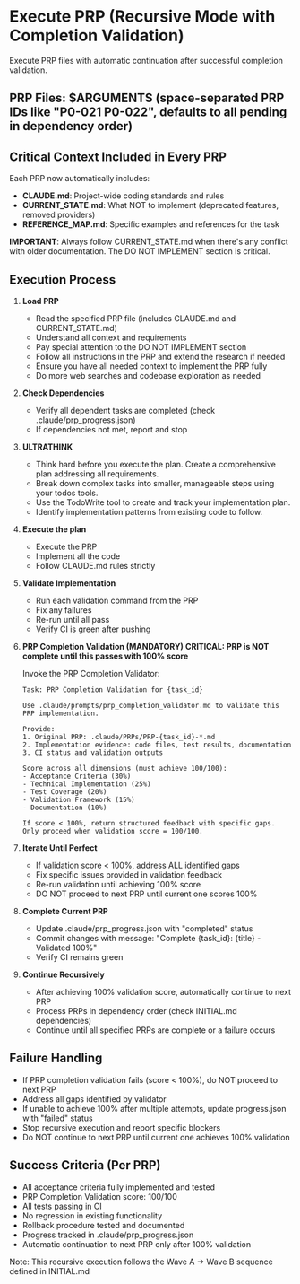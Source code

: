 # Execute PRP (Recursive Mode with Completion Validation)

Execute PRP files with automatic continuation after successful completion validation.

## PRP Files: $ARGUMENTS (space-separated PRP IDs like "P0-021 P0-022", defaults to all pending in dependency order)

## Critical Context Included in Every PRP

Each PRP now automatically includes:
- **CLAUDE.md**: Project-wide coding standards and rules
- **CURRENT_STATE.md**: What NOT to implement (deprecated features, removed providers)
- **REFERENCE_MAP.md**: Specific examples and references for the task

**IMPORTANT**: Always follow CURRENT_STATE.md when there's any conflict with older documentation. The DO NOT IMPLEMENT section is critical.

## Execution Process

1. **Load PRP**
   - Read the specified PRP file (includes CLAUDE.md and CURRENT_STATE.md)
   - Understand all context and requirements
   - Pay special attention to the DO NOT IMPLEMENT section
   - Follow all instructions in the PRP and extend the research if needed
   - Ensure you have all needed context to implement the PRP fully
   - Do more web searches and codebase exploration as needed

2. **Check Dependencies**
   - Verify all dependent tasks are completed (check .claude/prp_progress.json)
   - If dependencies not met, report and stop

3. **ULTRATHINK**
   - Think hard before you execute the plan. Create a comprehensive plan addressing all requirements.
   - Break down complex tasks into smaller, manageable steps using your todos tools.
   - Use the TodoWrite tool to create and track your implementation plan.
   - Identify implementation patterns from existing code to follow.

4. **Execute the plan**
   - Execute the PRP
   - Implement all the code
   - Follow CLAUDE.md rules strictly

5. **Validate Implementation**
   - Run each validation command from the PRP
   - Fix any failures
   - Re-run until all pass
   - Verify CI is green after pushing

6. **PRP Completion Validation (MANDATORY)**
   **CRITICAL: PRP is NOT complete until this passes with 100% score**
   
   Invoke the PRP Completion Validator:
   ```
   Task: PRP Completion Validation for {task_id}
   
   Use .claude/prompts/prp_completion_validator.md to validate this PRP implementation.
   
   Provide:
   1. Original PRP: .claude/PRPs/PRP-{task_id}-*.md
   2. Implementation evidence: code files, test results, documentation
   3. CI status and validation outputs
   
   Score across all dimensions (must achieve 100/100):
   - Acceptance Criteria (30%)
   - Technical Implementation (25%) 
   - Test Coverage (20%)
   - Validation Framework (15%)
   - Documentation (10%)
   
   If score < 100%, return structured feedback with specific gaps.
   Only proceed when validation score = 100/100.
   ```

7. **Iterate Until Perfect**
   - If validation score < 100%, address ALL identified gaps
   - Fix specific issues provided in validation feedback  
   - Re-run validation until achieving 100% score
   - DO NOT proceed to next PRP until current one scores 100%

8. **Complete Current PRP**
   - Update .claude/prp_progress.json with "completed" status
   - Commit changes with message: "Complete {task_id}: {title} - Validated 100%"
   - Verify CI remains green

9. **Continue Recursively**
   - After achieving 100% validation score, automatically continue to next PRP
   - Process PRPs in dependency order (check INITIAL.md dependencies)
   - Continue until all specified PRPs are complete or a failure occurs

## Failure Handling
- If PRP completion validation fails (score < 100%), do NOT proceed to next PRP
- Address all gaps identified by validator
- If unable to achieve 100% after multiple attempts, update progress.json with "failed" status
- Stop recursive execution and report specific blockers
- Do NOT continue to next PRP until current one achieves 100% validation

## Success Criteria (Per PRP)
- All acceptance criteria fully implemented and tested
- PRP Completion Validation score: 100/100
- All tests passing in CI 
- No regression in existing functionality
- Rollback procedure tested and documented
- Progress tracked in .claude/prp_progress.json
- Automatic continuation to next PRP only after 100% validation

Note: This recursive execution follows the Wave A → Wave B sequence defined in INITIAL.md